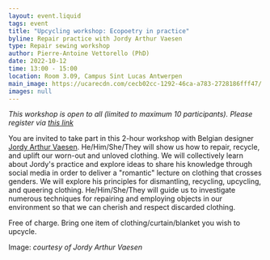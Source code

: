 ```yaml
---
layout: event.liquid
tags: event
title: "Upcycling workshop: Ecopoetry in practice"
byline: Repair practice with Jordy Arthur Vaesen
type: Repair sewing workshop
author: Pierre-Antoine Vettorello (PhD)
date: 2022-10-12
time: 13:00 - 15:00
location: Room 3.09, Campus Sint Lucas Antwerpen
main_image: https://ucarecdn.com/cecb02cc-1292-46ca-a783-2728186fff47/
images: null
---
```

*This workshop is open to all (limited to maximum 10 participants). Please register via [this link](https://docs.google.com/forms/d/e/1FAIpQLSeh9J_9SEeAXSJdCe5IbA68tjkk7lksEUNY2xlsT59MEhet0A/viewform?usp=sf_link)*

You are invited to take part in this 2-hour workshop with Belgian designer [Jordy Arthur Vaesen](https://www.tiktok.com/@jordyarthur_?lang=fr). He/Him/She/They will show us how to repair, recycle, and uplift our worn-out and unloved clothing. We will collectively learn about Jordy's practice and explore ideas to share his knowledge through social media in order to deliver a "romantic" lecture on clothing that crosses genders. We will explore his principles for dismantling, recycling, upcycling, and queering clothing. He/Him/She/They will guide us to investigate numerous techniques for repairing and employing objects in our environment so that we can cherish and respect discarded clothing.

Free of charge. Bring one item of clothing/curtain/blanket you wish to upcycle.

Image: *courtesy of Jordy Arthur Vaesen*